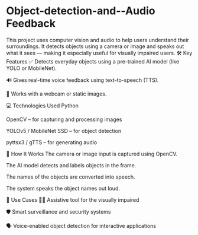 # Object-detection-and--Audio Feedback
This project uses computer vision and audio to help users understand their surroundings. It detects objects using a camera or image and speaks out what it sees — making it especially useful for visually impaired users.
🛠️ Key Features
✅ Detects everyday objects using a pre-trained AI model (like YOLO or MobileNet).

🔊 Gives real-time voice feedback using text-to-speech (TTS).

🎥 Works with a webcam or static images.

💻 Technologies Used
Python

OpenCV – for capturing and processing images

YOLOv5 / MobileNet SSD – for object detection

pyttsx3 / gTTS – for generating audio

🚀 How It Works
The camera or image input is captured using OpenCV.

The AI model detects and labels objects in the frame.

The names of the objects are converted into speech.

The system speaks the object names out loud.

🌟 Use Cases
🧑‍🦯 Assistive tool for the visually impaired

🛡️ Smart surveillance and security systems

🗣️ Voice-enabled object detection for interactive applications
